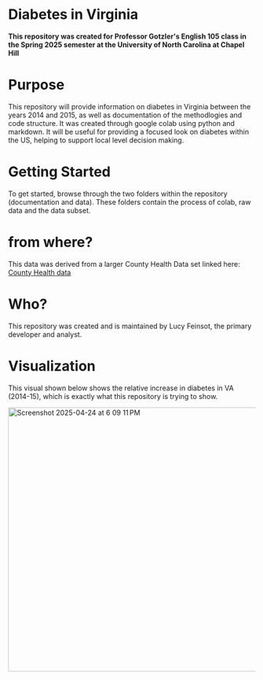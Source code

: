 # Diabetes in Virginia 
**This repository was created for Professor Gotzler's English 105 class in the Spring 2025 semester at the University of North Carolina at Chapel Hill**
# Purpose
This repository will provide information on diabetes in Virginia between the years 2014 and 2015, as well as documentation of the methodlogies and code structure. It was created through google colab using python and markdown. It will be useful for providing a focused look on diabetes within the US, helping to support local level decision making. 
# Getting Started
To get started, browse through the two folders within the repository (documentation and data). These folders contain the process of colab, raw data and the data subset. 
# from where?
This data was derived from a larger County Health Data set linked here: [County Health data](https://docs.google.com/spreadsheets/d/15Um1S95F-zrRB4Yt7J0-BUJ0Wc_85D0jYfWM0zTthG4/edit?gid=1340371714#gid=1340371714)
# Who?
This repository was created and is maintained by Lucy Feinsot, the primary developer and analyst. 
# Visualization
This visual shown below shows the relative increase in diabetes in VA (2014-15), which is exactly what this repository is trying to show. 

<img width="537" alt="Screenshot 2025-04-24 at 6 09 11 PM" src="https://github.com/user-attachments/assets/442a7b9f-d4cf-4f18-a62d-725fffdc756a" />
